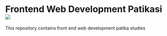 # Frontend Web Development Patikasi ![](https://img.shields.io/badge/Tests-Success-green)
This repository contains front end web development patika studies
